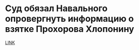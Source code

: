 # Суд обязал Навального опровергнуть информацию о взятке Прохорова Хлопонину



[LINK](https://varlamov.ru/2979931.html)